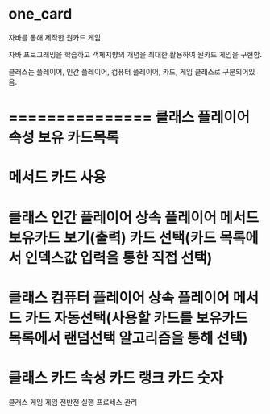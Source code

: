 # one_card
자바를 통해 제작한 원카드 게임

자바 프로그래밍을 학습하고 객체지향의 개념을 최대한 활용하여 원카드 게임을 구현함.

클래스는 플레이어, 인간 플레이어, 컴퓨터 플레이어, 카드, 게임 클래스로 구분되어있음.

===============
클래스 플레이어
속성
보유 카드목록
===============
메서드
카드 사용
===============
클래스 인간 플레이어 상속 플레이어
메서드
보유카드 보기(출력)
카드 선택(카드 목록에서 인덱스값 입력을 통한 직접 선택)
===============
클래스 컴퓨터 플레이어 상속 플레이어
메서드
카드 자동선택(사용할 카드를 보유카드 목록에서 랜덤선택 알고리즘을 통해 선택)
===============
클래스 카드
속성
카드 랭크
카드 숫자
===============
클래스 게임
게임 전반전 실행 프로세스 관리
